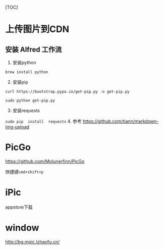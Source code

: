 [TOC]

# 上传图片到CDN

## 安装 Alfred 工作流

1. 安装python

`brew install python`

2. 安装pip

`curl https://bootstrap.pypa.io/get-pip.py -o get-pip.py`

`sudo python get-pip.py`

3.  安装requests

`sudo pip  install  requests`
4. 参考
   https://github.com/tiann/markdown-img-upload


# PicGo

https://github.com/Molunerfinn/PicGo

快捷键`cmd+shift+p`



# iPic

appstore下载



# window

http://bg.mpic.lzhaofu.cn/



